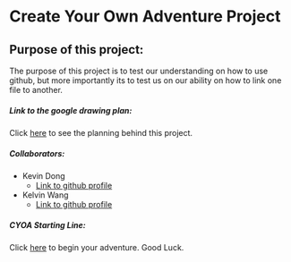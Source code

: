 # Create Your Own Adventure Project 

## Purpose of this project:
The purpose of this project is to test our understanding on how to use github, but more importantly its to test us on our ability on how to link one file to another.
 
##### Link to the google drawing plan:
Click [here](https://docs.google.com/drawings/d/1uw_E1UcTUebU3rIELSnLqgQdv9l_e9PHMigGYfAGG1g/edit?usp=sharing) to see the planning behind this project.

##### Collaborators:
* Kevin Dong  
    * [Link to github profile](https://github.com/kevind7693) 
* Kelvin Wang 
    * [Link to github profile](https://github.com/kelvinw8872)

##### CYOA Starting Line:
Click [here](https://github.com/kevind7693/cyoa-project/blob/master/choice.md) to begin your adventure. Good Luck.